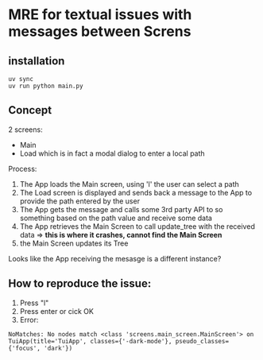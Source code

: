 # MRE for textual issues with messages between Screns

## installation
```
uv sync
uv run python main.py
```

## Concept

2 screens: 
 - Main
 - Load which is in fact a modal dialog to enter a local path

Process: 
1. The App loads the Main screen, using 'l' the user can select a path
2. The Load screen is displayed and sends back a message to the App to provide the path entered by the user
3. The App gets the message and calls some 3rd party API to so something based on the path value and receive some data
4. The App retrieves the Main Screen to call update_tree with the received data => **this is where it crashes, cannot find the Main Screen**
5. the Main Screen updates its Tree

Looks like the App receiving the mesasge is a different instance?

## How to reproduce the issue:

1. Press "l"
2. Press enter or cick OK
3. Error:

```
NoMatches: No nodes match <class 'screens.main_screen.MainScreen'> on TuiApp(title='TuiApp', classes={'-dark-mode'}, pseudo_classes={'focus', 'dark'})
```
